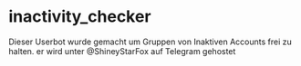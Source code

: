 # inactivity_checker

Dieser Userbot wurde gemacht um Gruppen von Inaktiven Accounts frei zu halten. er wird unter @ShineyStarFox auf Telegram gehostet

